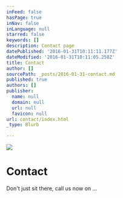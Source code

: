 ```yaml
---
inFeed: false
hasPage: true
inNav: false
inLanguage: null
starred: false
keywords: []
description: Contact page
datePublished: '2016-01-31T10:11:11.177Z'
dateModified: '2016-01-31T10:11:05.258Z'
title: Contact
author: []
sourcePath: _posts/2016-01-31-contact.md
published: true
authors: []
publisher:
  name: null
  domain: null
  url: null
  favicon: null
url: contact/index.html
_type: Blurb

---
```

![](https://the-grid-user-content.s3-us-west-2.amazonaws.com/c50c87ef-603d-4e43-bf34-911977201717.jpg)

# Contact

Don't just sit there, call us now on ...